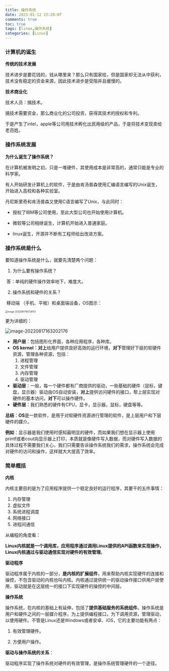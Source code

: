 ```yaml
---
title: 操作系统
date: 2023-01-12 22:20:07
comments: true
toc: true
tags: [linux,操作系统]
categories: [Linux]
---
```


### 计算机的诞生

**传统的技术发展**

技术进步是要花钱的，钱从哪里来？那么只有国家给，但是国家却无法从中获利，技术没有稳定的资金来源，因此技术进步是受阻并且缓慢的。

**技术商业化**

技术人员：搞技术。

搞技术需要资金，那么商业化的公司投资，获得其技术的授权和专利。

于是产生了intel，apple等公司用技术孵化出民用级的产品，于是将技术变现卖给老百姓。

<!-- more -->

### 操作系统发展

**为什么诞生了操作系统？**

在计算机被发明之初，只是一堆硬件，其使用成本是非常高的，通常只能是专业的科学家。

有人开始研发计算机上的软件，于是由肯汤普森使用汇编语言编写的Unix诞生，开始进入高校和各种实验室。

丹尼斯里奇和肯汤普森又使用C语言编写了Unix，与此同时：

* 授权了IBM等公司使用，至此大型公司也开始使用计算机。

* 微软等公司相继诞生，计算机开始进入普通家庭。
* linux诞生，开源并不断有工程师给出改进方案。



### 操作系统是什么

要知道操作系统是什么，就要先清楚两个问题：

1. 为什么要有操作系统？

​		答：单纯的硬件操作效率地下，难度大。

2. 操作系统和硬件的关系？

​		移动端 （手机、平板）和桌面端设备，OS图示：

<img src="https://cdn.jsdelivr.net/gh/sxfinn/CDN/img/202212021634181.png" alt="image-20220817161728113" style="zoom: 50%;" />



更为详细的：

![image-20220817163202176](https://cdn.jsdelivr.net/gh/sxfinn/CDN/img/202212021635452.png)



* **用户层**：包括图形化界面，各种应用程序，各种库。
* **OS kernel**：**对上**给用户提供良好高效的运行环境，**对下**管理好下层的软硬件资源，管理各种资源，包括：
  1. 进程管理
  2. 文件管理
  3. 内存管理
  4. 驱动管理
* **驱动层**：一般，每一个硬件都有厂商提供的驱动，一些基础的硬件（鼠标，键盘，显示器）驱动由OS自动安装，**对上**提供访问硬件的接口，帮上层实现对硬件的基本访问，**对下**可以操作硬件。
* **硬件层**：我们熟悉的硬件有CPU，显卡，显示器，鼠标，硬盘等等。



**总结**：**OS**是一款软件，是用于对软硬件资源进行管理的软件，是上层用户和下层硬件的媒介。

**例如**：显示器是我们使用时感知最明显的硬件，而如果我们想在显示器上使用printf或者cout向显示器上打印，本质就是像硬件写入数据，而对硬件写入数据的具体过程不需要我们关心，我们只需要告诉操作系统我们的需求，操作系统会完成对硬件的访问和操作，这样就大大提高了效率。



### 简单概括

**内核**

内核主要目的是为了应用程序提供一个稳定良好的运行程序，其要干的五件事情：

1. 内存管理
2. 虚拟文件
3. 系统进程调度
4. 网络接口
5. 进程间通信 

从编程的角度看：

**Linux内核就是一个调用库，应用程序通过调用Linux提供的API函数来实现操作，Linux内核通过与驱动通信实现对硬件的有效管理**。



**驱动程序**

驱动程序属于内核的一部分，**是内核的扩展组件**，用来帮助内核实现硬件的连接和操控，不包含驱动的内核也叫内核。内核通过提供统一的驱动操作接口供用户层使用，驱动就是在这层统一的接口下实现硬件的操控的中间层。

 

**操作系统**

操作系统，在内核的基础上有延伸，包括了**提供基础服务的系统组件**。操作系统是用户和硬件之间的一层媒介程序，为上提供编程接口，为下调用资源，管理驱动，以使用硬件。不管是Linux还是Windows或者安卓、iOS，它的主要功能有两点：

1. 有效管理硬件。

2. 方便用户操作。



**驱动与操作系统的关系**：

驱动程序实现了操作系统对硬件的有效管理，是操作系统管理硬件的一个途径。

